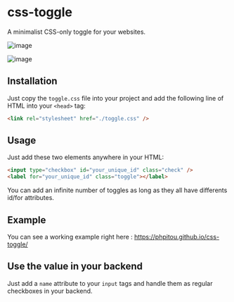 # css-toggle
A minimalist CSS-only toggle for your websites.

![image](https://user-images.githubusercontent.com/4071737/136765142-2d28886b-de0d-438e-b406-a4d74756c280.png)

![image](https://user-images.githubusercontent.com/4071737/136765564-886c13d4-294c-4934-afd1-544836a67cce.png)

## Installation

Just copy the `toggle.css` file into your project and add the following line of HTML into your `<head>` tag:

```html
<link rel="stylesheet" href="./toggle.css" />
```

## Usage

Just add these two elements anywhere in your HTML:

```html
<input type="checkbox" id="your_unique_id" class="check" />
<label for="your_unique_id" class="toggle"></label>
```

You can add an infinite number of toggles as long as they all have differents id/for attributes.

## Example

You can see a working example right here : https://phpitou.github.io/css-toggle/

## Use the value in your backend

Just add a `name` attribute to your `input` tags and handle them as regular checkboxes in your backend.
